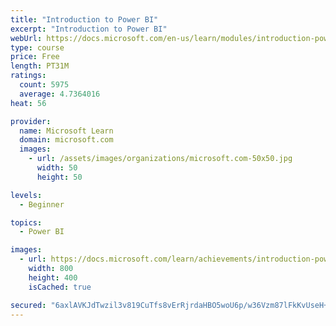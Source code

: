 ```yaml
---
title: "Introduction to Power BI"
excerpt: "Introduction to Power BI"
webUrl: https://docs.microsoft.com/en-us/learn/modules/introduction-power-bi/
type: course
price: Free
length: PT31M
ratings:
  count: 5975
  average: 4.7364016
heat: 56

provider:
  name: Microsoft Learn
  domain: microsoft.com
  images:
    - url: /assets/images/organizations/microsoft.com-50x50.jpg
      width: 50
      height: 50

levels:
  - Beginner

topics:
  - Power BI

images:
  - url: https://docs.microsoft.com/learn/achievements/introduction-power-bi-social.png
    width: 800
    height: 400
    isCached: true

secured: "6axlAVKJdTwzil3v819CuTfs8vErRjrdaHBO5woU6p/w36Vzm87lFkKvUseH+tnG4vA0PV2xdBhI27PgDq+WCyKYSWthgPKP/3IdV3yR6Eg4dMduWaswgyNeQRRPkC1iocgobUZUp5G954HY+Ckl9Yau+5CCAJmBHJl28TxUOJGwWkVe2TiB1C7Xdk7VAxIxE6Tjl5ICNP00AnESCF1CjjUdl6LPTD52e7CuDD2bG3fLAqVcZqpeqCslz4arrNgrN0R8fjzv8JO/KaAmQ9K3XAPxhft21Cu4SqCC32MtESd9uxuowd9TedjAUVJ+pzE8N+Gqd5Pahork98LaZnYYoaclk2vPHTdf7CDGgVIqM5xFzrXGcwUsSw5Yqs94hTgLJh1/Admd4Gi/tnHO/PoYONy+LKUvlbqT4fIR4C5dMQQ=;2L6PqId5hFh9E+7VkHWRxg=="
---
```


